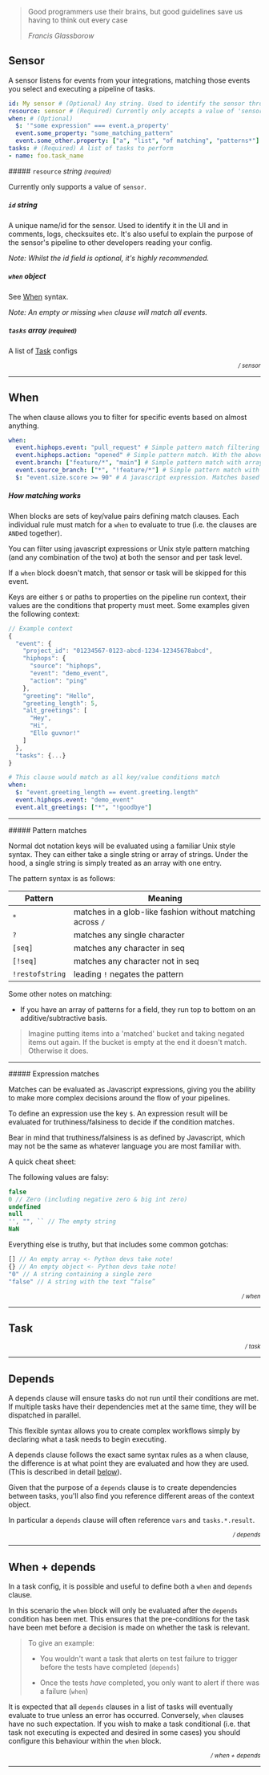 > Good programmers use their brains, but good guidelines save us having to think out every case
>
> <cite>Francis Glassborow</cite>

## Sensor

A sensor listens for events from your integrations, matching those events you select and executing a pipeline of tasks.


```yaml
id: My sensor # (Optional) Any string. Used to identify the sensor throughout the system
resource: sensor # (Required) Currently only accepts a value of 'sensor'
when: # (Optional)
  $: '"some expression" === event.a_property'
  event.some_property: "some_matching_pattern"
  event.some_other.property: ["a", "list", "of matching", "patterns*"]
tasks: # (Required) A list of tasks to perform
- name: foo.task_name
```

##### `resource` _string <small>(required)</small>_

Currently only supports a value of `sensor`.

##### `id` _string_

A unique name/id for the sensor. Used to identify it in the UI and in comments, logs, checksuites etc. It's also useful to explain the purpose of the sensor's pipeline to other developers reading your config.

_Note: Whilst the id field is optional, it's highly recommended._


##### `when` _object_

See [When](#when-1) syntax.

_Note: An empty or missing `when` clause will match all events._


##### `tasks` _array <small>(required)</small>_

A list of [Task](#task) configs

<div style="text-align: right">
  <small>
    <em>/ sensor</em>
  </small>
</div>

---

## When

The when clause allows you to filter for specific events based on almost anything.

```yaml
when:
  event.hiphops.event: "pull_request" # Simple pattern match filtering for events of type `pull_request`
  event.hiphops.action: "opened" # Simple pattern match. With the above, matches when a pull request was opened.
  event.branch: ["feature/*", "main"] # Simple pattern match with array of matches
  event.source_branch: ["*", "!feature/*"] # Simple pattern match with a negative pattern
  $: "event.size.score >= 90" # A javascript expression. Matches based on js truthiness/falsiness of result
```

##### How matching works

When blocks are sets of key/value pairs defining match clauses. Each individual rule must match for a `when` to evaluate to true (i.e. the clauses are `AND`ed together).

You can filter using javascript expressions or Unix style pattern matching (and any combination of the two) at both the sensor and per task level.

If a `when` block doesn't match, that sensor or task will be skipped for this event.

Keys are either `$` or paths to properties on the pipeline run context, their values are the conditions that property must meet. Some examples given the following context:

```js
// Example context
{
  "event": {
    "project_id": "01234567-0123-abcd-1234-12345678abcd",
    "hiphops": {
      "source": "hiphops",
      "event": "demo_event",
      "action": "ping"
    },
    "greeting": "Hello",
    "greeting_length": 5,
    "alt_greetings": [
      "Hey",
      "Hi",
      "Ello guvnor!"
    ]
  },
  "tasks": {...}
}
```

```yaml
# This clause would match as all key/value conditions match
when:
  $: "event.greeting_length == event.greeting.length"
  event.hiphops.event: "demo_event"
  event.alt_greetings: ["*", "!goodbye"]
```

---

##### Pattern matches

Normal dot notation keys will be evaluated using a familiar Unix style syntax. They can either take a single string or array of strings.
Under the hood, a single string is simply treated as an array with one entry.

The pattern syntax is as follows:

|Pattern|Meaning|
|-------|-------|
|`*`|matches in a glob-like fashion without matching across `/`|
|`?`|matches any single character|
|`[seq]`|matches any character in seq|
|`[!seq]`|matches any character not in seq|
|`!restofstring`|leading `!` negates the pattern|


Some other notes on matching:

- If you have an array of patterns for a field, they run top to bottom on an additive/subtractive basis.
> Imagine putting items into a 'matched' bucket and taking negated items out again. If the bucket is empty at the end it doesn't match. Otherwise it does.

---

##### Expression matches

Matches can be evaluated as Javascript expressions, giving you the ability to make more complex decisions around the flow of your pipelines.

To define an expression use the key `$`. An expression result will be evaluated for truthiness/falsiness to decide if the condition matches.

Bear in mind that truthiness/falsiness is as defined by Javascript, which may not be the same as whatever language you are most familiar with.

A quick cheat sheet:

The following values are falsy:

```js
false
0 // Zero (including negative zero & big int zero)
undefined
null
'', "", `` // The empty string
NaN
```

Everything else is truthy, but that includes some common gotchas:

```js
[] // An empty array <- Python devs take note!
{} // An empty object <- Python devs take note!
"0" // A string containing a single zero
"false" // A string with the text “false”
```

<div style="text-align: right">
  <small>
    <em>/ when</em>
  </small>
</div>

---

## Task

<div style="text-align: right">
  <small>
    <em>/ task</em>
  </small>
</div>

---

## Depends

A depends clause will ensure tasks do not run until their conditions are met. If multiple tasks have their dependencies met at the same time, they will be dispatched in parallel.

This flexible syntax allows you to create complex workflows simply by declaring what a task needs to begin executing.

A depends clause follows the exact same syntax rules as a when clause, the difference is at what point they are evaluated and how they are used. (This is described in detail [below](#when-depends)).

Given that the purpose of a `depends` clause is to create dependencies between tasks, you'll also find you reference different areas of the context object.

In particular a `depends` clause will often reference `vars` and `tasks.*.result`.


<div style="text-align: right">
  <small>
    <em>/ depends</em>
  </small>
</div>

---


## When + depends

In a task config, it is possible and useful to define both a `when` and `depends` clause.

In this scenario the `when` block will only be evaluated after the `depends` condition has been met.
This ensures that the pre-conditions for the task have been met before a decision is made on whether the task is relevant.

> To give an example:
>
> - You wouldn't want a task that alerts on test failure to trigger before the tests have completed (`depends`)
>
> - Once the tests _have_ completed, you only want to alert if there was a failure (`when`)

It is expected that all `depends` clauses in a list of tasks will eventually evaluate to true unless an error has occurred. Conversely, `when` clauses have no such expectation. If you wish to make a task conditional (i.e. that task not executing is expected and desired in some cases) you should configure this behaviour within the `when` block.


<div style="text-align: right">
  <small>
    <em>/ when + depends</em>
  </small>
</div>

---
